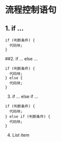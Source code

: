 # 流程控制语句

## 1. if ...
```
if (判断条件) {
  代码块;
}
```
 ##2. if ... else ...
```
if (判断条件) {
  代码块;
} else {
  代码块;
}
```
 3. if ... else if ... 
```
if (判断条件) {
  代码块;
} else if (判断条件) {
  代码块;
}
```
 4. List item

<!--stackedit_data:
eyJoaXN0b3J5IjpbLTEzODc0NDcwNTMsLTYxMDk3NjFdfQ==
-->